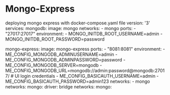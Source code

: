 # Mongo-Express
deploying mongo express with docker-compose.yaml file
version: '3'
services:
  mongodb:
    image: mongo
    networks:
      - mongo
    ports:
      - "27017:27017"
    environment:
      - MONGO_INITDB_ROOT_USERNAME=admin
      - MONGO_INITDB_ROOT_PASSWORD=password

  mongo-express:
    image: mongo-express
    ports:
      - "8081:8081"
    environment:
      - ME_CONFIG_MONGODB_ADMINUSERNAME=admin
      - ME_CONFIG_MONGODB_ADMINPASSWORD=password
      - ME_CONFIG_MONGODB_SERVER=mongodb
      - ME_CONFIG_MONGODB_URL=mongodb://admin:password@mongodb:27017/
       # UI login credentials
      - ME_CONFIG_BASICAUTH_USERNAME=admin
      - ME_CONFIG_BASICAUTH_PASSWORD=admin123
    networks:
      - mongo
networks:
  mongo:
    driver: bridge 
networks:
  mongo:
